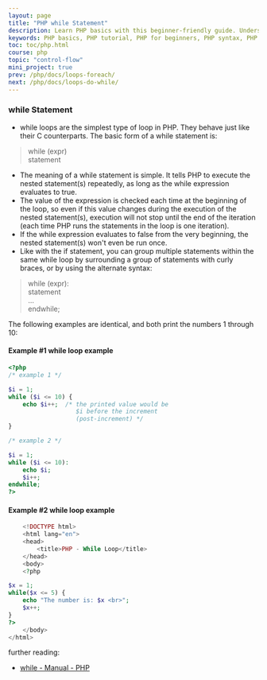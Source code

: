 ```yaml
---
layout: page
title: "PHP while Statement"
description: Learn PHP basics with this beginner-friendly guide. Understand PHP syntax, variables, functions, and more to start building dynamic web applications.
keywords: PHP basics, PHP tutorial, PHP for beginners, PHP syntax, PHP variables, PHP functions, learn PHP, PHP fundamentals, PHP programming
toc: toc/php.html
course: php
topic: "control-flow"
mini_project: true
prev: /php/docs/loops-foreach/
next: /php/docs/loops-do-while/
---
```


### while Statement

- while loops are the simplest type of loop in PHP. They behave just like their C counterparts. The basic form of a while statement is:

>while (expr)  
    statement  

- The meaning of a while statement is simple. It tells PHP to execute the nested statement(s) repeatedly, as long as the while expression evaluates to true.
- The value of the expression is checked each time at the beginning of the loop, so even if this value changes during the execution of the nested statement(s), execution will not stop until the end of the iteration (each time PHP runs the statements in the loop is one iteration).
- If the while expression evaluates to false from the very beginning, the nested statement(s) won't even be run once.
- Like with the if statement, you can group multiple statements within the same while loop by surrounding a group of statements with curly braces, or by using the alternate syntax:

>while (expr):  
    statement  
    ...  
endwhile;

The following examples are identical, and both print the numbers 1 through 10:

#### Example #1 while loop example

```php
<?php
/* example 1 */

$i = 1;
while ($i <= 10) {
    echo $i++;  /* the printed value would be
                   $i before the increment
                   (post-increment) */
}

/* example 2 */

$i = 1;
while ($i <= 10):
    echo $i;
    $i++;
endwhile;
?>
```

#### Example #2 while loop example

```php
    <!DOCTYPE html>
    <html lang="en">
    <head>
        <title>PHP - While Loop</title>
    </head>
    <body>
    <?php

$x = 1;
while($x <= 5) {
    echo "The number is: $x <br>";
    $x++;
}
?>
    </body>
</html>
```

further reading:

- [while - Manual - PHP](https://www.php.net/manual/en/control-structures.while.php)

